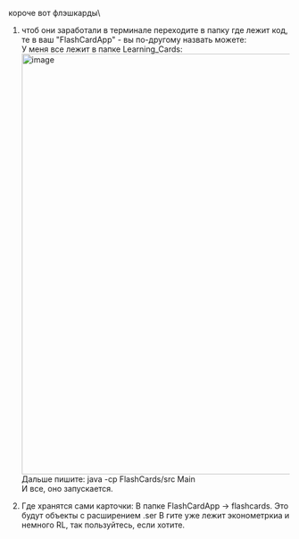 короче вот флэшкарды\
1. чтоб они заработали в терминале переходите в папку где лежит код, те в ваш "FlashCardApp" - вы по-другому назвать можете:\
   У меня все лежит в папке Learning_Cards:<img width="754" alt="image" src="https://github.com/user-attachments/assets/5485e968-d2e8-4e09-8c58-705ed1caac7b" />
   Дальше пишите: java -cp FlashCards/src Main\
   И все, оно запускается.

2. Где хранятся сами карточки:
   В папке FlashCardApp -> flashcards.
   Это будут объекты с расширением .ser
   В гите уже лежит эконометркиа и немного RL, так пользуйтесь, если хотите.

